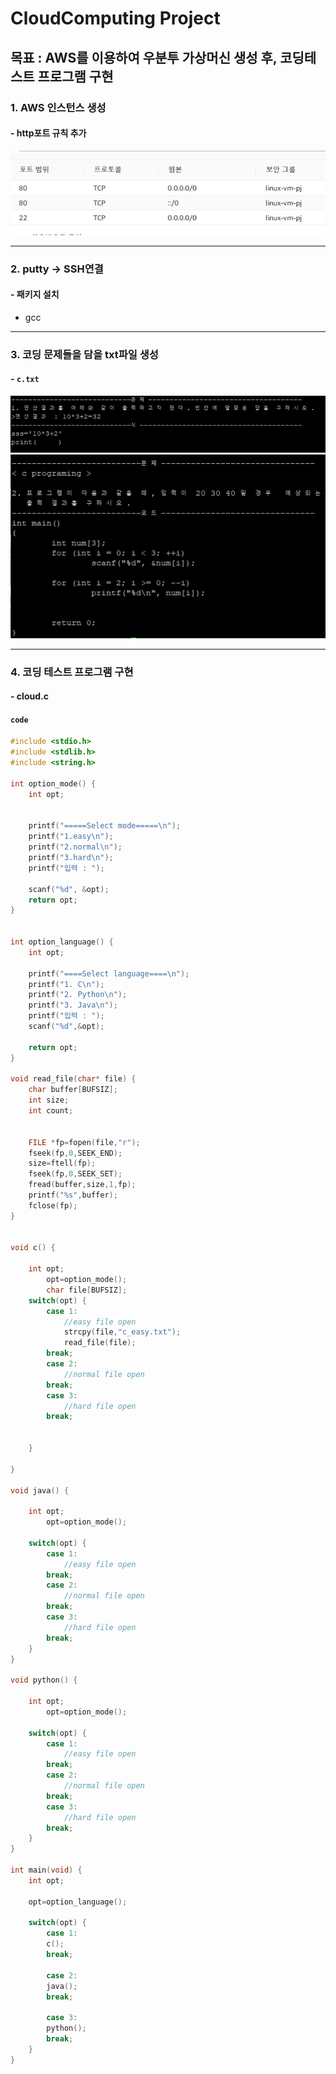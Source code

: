 # CloudComputing Project

## 목표 : AWS를 이용하여 우분투 가상머신 생성 후, 코딩테스트 프로그램 구현 
### 1. AWS 인스턴스 생성
#### - http포트 규칙 추가
![alt text](addport.png)

***
### 2. putty -> SSH연결
#### - 패키지 설치
- gcc

***
### 3. 코딩 문제들을 담을 txt파일 생성
#### - `c.txt`
![example_1](c_easy_txt.png)
![example_2](c_easy_txt_2.png)


***
### 4. 코딩 테스트 프로그램 구현
#### - cloud.c
#### `code`
```c
#include <stdio.h>
#include <stdlib.h>
#include <string.h>

int option_mode() {
	int opt;


	printf("=====Select mode=====\n");
	printf("1.easy\n");
	printf("2.normal\n");
	printf("3.hard\n");
	printf("입력 : ");

	scanf("%d", &opt);
	return opt;
}


int option_language() {
	int opt;

	printf("====Select language====\n");
	printf("1. C\n");
	printf("2. Python\n");
	printf("3. Java\n");
	printf("입력 : ");
	scanf("%d",&opt);

	return opt;
}

void read_file(char* file) {
	char buffer[BUFSIZ];
	int size;
	int count;
	

	FILE *fp=fopen(file,"r");
	fseek(fp,0,SEEK_END);
	size=ftell(fp);
	fseek(fp,0,SEEK_SET);
	fread(buffer,size,1,fp);
	printf("%s",buffer);
	fclose(fp);
}


void c() {

	int opt;
        opt=option_mode();
        char file[BUFSIZ];
	switch(opt) {
		case 1:
			//easy file open
			strcpy(file,"c_easy.txt");
			read_file(file);
		break;
		case 2:
			//normal file open
		break;
		case 3:
			//hard file open
		break;

		
	}
      
}

void java() {

	int opt;
        opt=option_mode();

	switch(opt) {
		case 1:
			//easy file open
		break;
		case 2:
			//normal file open
		break;
		case 3:
			//hard file open
		break;
	}
}

void python() {

	int opt;
        opt=option_mode();

	switch(opt) {
		case 1:
			//easy file open
		break;
		case 2:
			//normal file open
		break;
		case 3:
			//hard file open
		break;
	}
}

int main(void) {
	int opt;
	
	opt=option_language();

	switch(opt) {
		case 1:
		c();
		break;

		case 2:
		java();
		break;

		case 3:
		python();
		break;
	}
}

```


